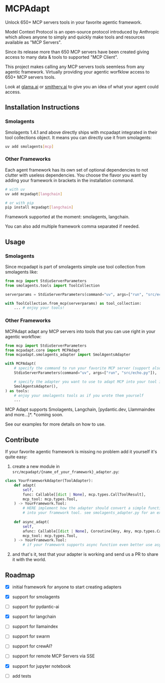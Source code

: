 # MCPAdapt

Unlock 650+ MCP servers tools in your favorite agentic framework.

Model Context Protocol is an open-source protocol introduced by Anthropic which allows anyone to simply and quickly make tools and resources available as "MCP Servers".

Since its release more than 650 MCP servers have been created giving access to many data & tools to supported "MCP Client".

This project makes calling any MCP servers tools seemless from any agentic framework. Virtually providing your agentic worfklow access to 650+ MCP servers tools.

Look at [glama.ai](https://glama.ai/mcp/servers) or [smithery.ai](https://smithery.ai/) to give you an idea of what your agent could access.

## Installation Instructions

### Smolagents

Smolagents 1.4.1 and above directly ships with mcpadapt integrated in their tool collections object.
It means you can directly use it from smolagents:

```bash
uv add smolagents[mcp]
```

### Other Frameworks

Each agent framework has its own set of optional dependencies to not clutter with useless dependencies.
You choose the flavor you want by adding your framework in brackets in the installation command.

```bash
# with uv
uv add mcpadapt[langchain]

# or with pip
pip install mcpadapt[langchain]
```

Framework supported at the moment: smolagents, langchain.

You can also add multiple framework comma separated if needed. 

## Usage

### Smolagents

Since mcpadapt is part of smolagents simple use tool collection from smolagents like:

```python
from mcp import StdioServerParameters
from smolagents.tools import ToolCollection

serverparams = StdioServerParameters(command="uv", args=["run", "src/echo.py"])

with ToolCollection.from_mcp(serverparams) as tool_collection:
    ... # enjoy your tools!
```

### Other Frameworks

MCPAdapt adapt any MCP servers into tools that you can use right in your agentic workflow:

```python
from mcp import StdioServerParameters
from mcpadapt.core import MCPAdapt
from mcpadapt.smolagents_adapter import SmolAgentsAdapter

with MCPAdapt(
    # specify the command to run your favorite MCP server (support also smithery and co.)
    StdioServerParameters(command="uv", args=["run", "src/echo.py"]),

    # specify the adapter you want to use to adapt MCP into your tool in this case smolagents.
    SmolAgentsAdapter(),
) as tools:
    # enjoy your smolagents tools as if you wrote them yourself
    ...
```

MCP Adapt supports Smolagents, Langchain, [pydantic.dev, Llammaindex and more...]*.
*coming soon.

See our examples for more details on how to use.

## Contribute

If your favorite agentic framework is missing no problem add it yourself it's quite easy:

1. create a new module in `src/mcpadapt/{name_of_your_framework}_adapter.py`:

```python
class YourFrameworkAdapter(ToolAdapter):
    def adapt(
        self,
        func: Callable[[dict | None], mcp.types.CallToolResult],
        mcp_tool: mcp.types.Tool,
    ) -> YourFramework.Tool:
        # HERE implement how the adapter should convert a simple function and mcp_tool (JSON Schema)
        # into your framework tool. see smolagents_adapter.py for an example
    
    def async_adapt(
        self,
        afunc: Callable[[dict | None], Coroutine[Any, Any, mcp.types.CallToolResult]],
        mcp_tool: mcp.types.Tool,
    ) -> YourFramework.Tool:
        # if your framework supports async function even better use async_adapt.
```

2. and that's it, test that your adapter is working and send us a PR to share it with the world.

## Roadmap

- [x] initial framework for anyone to start creating adapters
- [x] support for smolagents
- [ ] support for pydantic-ai
- [x] support for langchain
- [ ] support for llamaindex
- [ ] support for swarm
- [ ] support for crewAI?
- [ ] support for remote MCP Servers via SSE
- [x] support for jupyter notebook
- [ ] add tests

